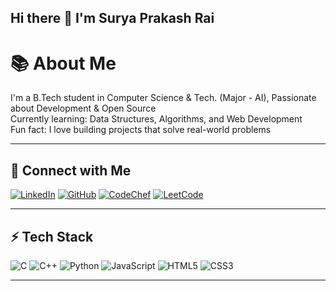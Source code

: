## Hi there 👋 I'm Surya Prakash Rai 
# 📚 About Me

I'm a B.Tech student in Computer Science & Tech. (Major - AI), Passionate about Development & Open Source  
Currently learning: Data Structures, Algorithms, and Web Development  
Fun fact: I love building projects that solve real-world problems  

---

## 🔗 Connect with Me
[![LinkedIn](https://img.shields.io/badge/LinkedIn-blue?style=for-the-badge&logo=linkedin)](https://www.linkedin.com/in/surya-rai-33773a229/)
[![GitHub](https://img.shields.io/badge/GitHub-black?style=for-the-badge&logo=github)](https://github.com/raisuraj2004)
[![CodeChef](https://img.shields.io/badge/CodeChef-%23B92B27.svg?style=for-the-badge&logo=CodeChef&logoColor=white)](https://www.codechef.com/users/deadhok)
[![LeetCode](https://img.shields.io/badge/LeetCode-FFA116?style=for-the-badge&logo=leetcode&logoColor=black)](https://leetcode.com/u/deadhok/)


---
## ⚡ Tech Stack
![C](https://img.shields.io/badge/C-00599C?style=for-the-badge&logo=c&logoColor=white)
![C++](https://img.shields.io/badge/C++-00599C?style=for-the-badge&logo=c%2B%2B&logoColor=white)
![Python](https://img.shields.io/badge/Python-3776AB?style=for-the-badge&logo=python&logoColor=white)
![JavaScript](https://img.shields.io/badge/JavaScript-F7DF1E?style=for-the-badge&logo=javascript&logoColor=black)
![HTML5](https://img.shields.io/badge/HTML5-E34F26?style=for-the-badge&logo=html5&logoColor=white)
![CSS3](https://img.shields.io/badge/CSS3-1572B6?style=for-the-badge&logo=css3&logoColor=white)

---
